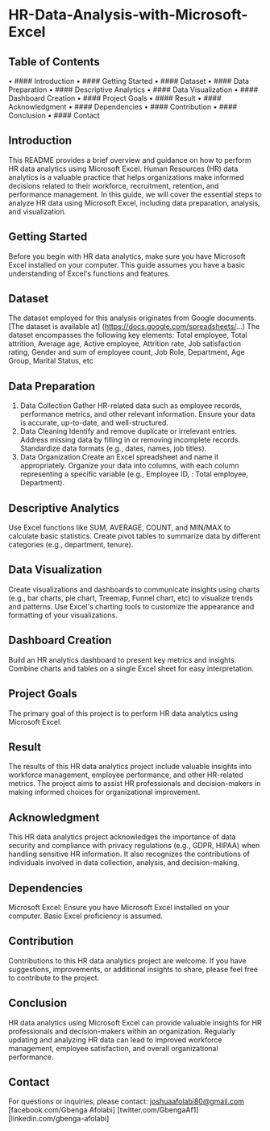 # HR-Data-Analysis-with-Microsoft-Excel
## Table of Contents
•	#### Introduction
•	#### Getting Started
•	#### Dataset
•	#### Data Preparation
•	#### Descriptive Analytics
•	#### Data Visualization
•	#### Dashboard Creation
•	#### Project Goals
•	#### Result
•	#### Acknowledgment
•	#### Dependencies
•	#### Contribution
•	#### Conclusion
•	#### Contact

## Introduction
This README provides a brief overview and guidance on how to perform HR data analytics using Microsoft Excel. Human Resources (HR) data analytics is a valuable practice that helps organizations make informed decisions related to their workforce, recruitment, retention, and performance management. In this guide, we will cover the essential steps to analyze HR data using Microsoft Excel, including data preparation, analysis, and visualization.

## Getting Started
Before you begin with HR data analytics, make sure you have Microsoft Excel installed on your computer. This guide assumes you have a basic understanding of Excel's functions and features.

## Dataset
The dataset employed for this analysis originates from Google documents. [The dataset is available at] (https://docs.google.com/spreadsheets/...) The dataset encompasses the following key elements: Total employee, Total attrition, Average age, Active employee, Attrition rate, Job satisfaction rating, Gender and sum of employee count, Job Role, Department, Age Group, Marital Status, etc

## Data Preparation
1. Data Collection
Gather HR-related data such as employee records, performance metrics, and other relevant information. Ensure your data is accurate, up-to-date, and well-structured.
2. Data Cleaning
Identify and remove duplicate or irrelevant entries. Address missing data by filling in or removing incomplete records. Standardize data formats (e.g., dates, names, job titles).
3. Data Organization
Create an Excel spreadsheet and name it appropriately. Organize your data into columns, with each column representing a specific variable (e.g., Employee ID, : Total employee, Department).

## Descriptive Analytics
Use Excel functions like SUM, AVERAGE, COUNT, and MIN/MAX to calculate basic statistics. Create pivot tables to summarize data by different categories (e.g., department, tenure).

## Data Visualization
Create visualizations and dashboards to communicate insights using charts (e.g., bar charts, pie chart, Treemap, Funnel chart, etc) to visualize trends and patterns. Use Excel's charting tools to customize the appearance and formatting of your visualizations.

## Dashboard Creation
Build an HR analytics dashboard to present key metrics and insights. Combine charts and tables on a single Excel sheet for easy interpretation.

## Project Goals
The primary goal of this project is to perform HR data analytics using Microsoft Excel.

## Result
The results of this HR data analytics project include valuable insights into workforce management, employee performance, and other HR-related metrics. The project aims to assist HR professionals and decision-makers in making informed choices for organizational improvement.

## Acknowledgment
This HR data analytics project acknowledges the importance of data security and compliance with privacy regulations (e.g., GDPR, HIPAA) when handling sensitive HR information. It also recognizes the contributions of individuals involved in data collection, analysis, and decision-making.

## Dependencies
Microsoft Excel: Ensure you have Microsoft Excel installed on your computer. Basic Excel proficiency is assumed.

## Contribution
Contributions to this HR data analytics project are welcome. If you have suggestions, improvements, or additional insights to share, please feel free to contribute to the project.

## Conclusion
HR data analytics using Microsoft Excel can provide valuable insights for HR professionals and decision-makers within an organization. Regularly updating and analyzing HR data can lead to improved workforce management, employee satisfaction, and overall organizational performance.

## Contact
For questions or inquiries, please contact: joshuaafolabi80@gmail.com 
[facebook.com/Gbenga Afolabi]
[twitter.com/GbengaAf1]
[linkedin.com/gbenga-afolabi]
